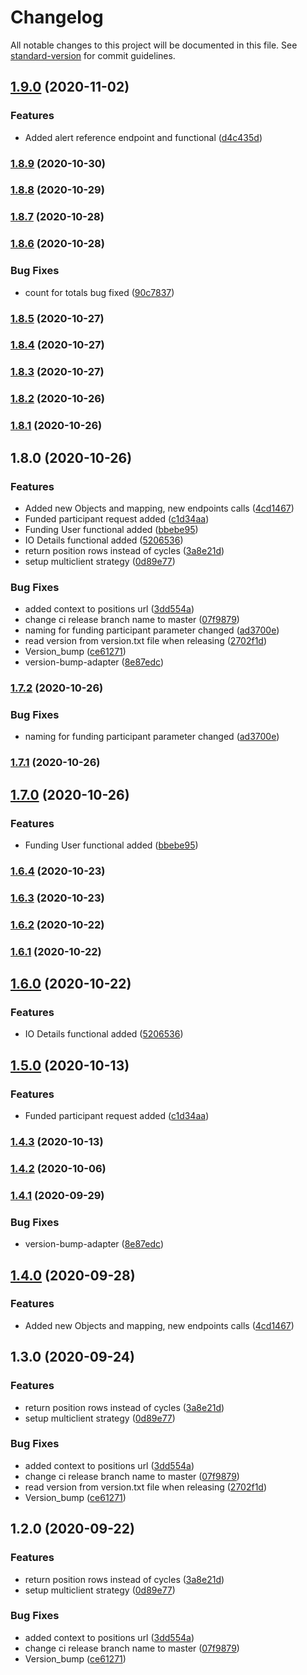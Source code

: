 # Changelog

All notable changes to this project will be documented in this file. See [standard-version](https://github.com/conventional-changelog/standard-version) for commit guidelines.

## [1.9.0](https://github-api.mcvl-engineering.com/vocalink-portal/cp-api-management/compare/v1.8.9...v1.9.0) (2020-11-02)


### Features

* Added alert reference endpoint and functional ([d4c435d](https://github-api.mcvl-engineering.com/vocalink-portal/cp-api-management/commit/d4c435ddd3e6906106d616171d214fafbe53b583))

### [1.8.9](https://github-api.mcvl-engineering.com/vocalink-portal/cp-api-management/compare/v1.8.8...v1.8.9) (2020-10-30)

### [1.8.8](https://github-api.mcvl-engineering.com/vocalink-portal/cp-api-management/compare/v1.8.7...v1.8.8) (2020-10-29)

### [1.8.7](https://github-api.mcvl-engineering.com/vocalink-portal/cp-api-management/compare/v1.8.6...v1.8.7) (2020-10-28)

### [1.8.6](https://github-api.mcvl-engineering.com/vocalink-portal/cp-api-management/compare/v1.8.5...v1.8.6) (2020-10-28)


### Bug Fixes

* count for totals bug fixed ([90c7837](https://github-api.mcvl-engineering.com/vocalink-portal/cp-api-management/commit/90c783733048781f016ccefdf485b2168eb5bf46))

### [1.8.5](https://github-api.mcvl-engineering.com/vocalink-portal/cp-api-management/compare/v1.8.4...v1.8.5) (2020-10-27)

### [1.8.4](https://github-api.mcvl-engineering.com/vocalink-portal/cp-api-management/compare/v1.8.3...v1.8.4) (2020-10-27)

### [1.8.3](https://github-api.mcvl-engineering.com/vocalink-portal/cp-api-management/compare/v1.8.2...v1.8.3) (2020-10-27)

### [1.8.2](https://github-api.mcvl-engineering.com/vocalink-portal/cp-api-management/compare/v1.8.1...v1.8.2) (2020-10-26)

### [1.8.1](https://github-api.mcvl-engineering.com/vocalink-portal/cp-api-management/compare/v1.8.0...v1.8.1) (2020-10-26)

## 1.8.0 (2020-10-26)


### Features

* Added new Objects and mapping, new endpoints calls ([4cd1467](https://github-api.mcvl-engineering.com/vocalink-portal/cp-api-management/commit/4cd1467dbf5dbb8b9dc495eb0ad4715849911499))
* Funded participant request added ([c1d34aa](https://github-api.mcvl-engineering.com/vocalink-portal/cp-api-management/commit/c1d34aa42dda69f7a7f9ebc4faaca2a4de5dd9ea))
* Funding User functional added ([bbebe95](https://github-api.mcvl-engineering.com/vocalink-portal/cp-api-management/commit/bbebe95e3f34385e287a8b6057b21b2808350cd6))
* IO Details functional added ([5206536](https://github-api.mcvl-engineering.com/vocalink-portal/cp-api-management/commit/52065361ca6c09501f1d02d1276b7ae6966484ed))
* return position rows instead of cycles ([3a8e21d](https://github-api.mcvl-engineering.com/vocalink-portal/cp-api-management/commit/3a8e21dac08f140d156050e6baef1c450d0d879c))
* setup multiclient strategy ([0d89e77](https://github-api.mcvl-engineering.com/vocalink-portal/cp-api-management/commit/0d89e7770a2b908bb150c0c96323c24da9c8c3d4))


### Bug Fixes

* added context to positions url ([3dd554a](https://github-api.mcvl-engineering.com/vocalink-portal/cp-api-management/commit/3dd554aed3a3353cfb9bf7467273911a578d39f5))
* change ci release branch name to master ([07f9879](https://github-api.mcvl-engineering.com/vocalink-portal/cp-api-management/commit/07f9879c8629f56f9276a24cddd3e20b5a8144f6))
* naming for funding participant parameter changed ([ad3700e](https://github-api.mcvl-engineering.com/vocalink-portal/cp-api-management/commit/ad3700e3eafce1d9aea8ffd17806ccf425782bdb))
* read version from version.txt file when releasing ([2702f1d](https://github-api.mcvl-engineering.com/vocalink-portal/cp-api-management/commit/2702f1d0a1723267ec6537817fcad6d9981d9aa4))
* Version_bump ([ce61271](https://github-api.mcvl-engineering.com/vocalink-portal/cp-api-management/commit/ce61271fb7151e0673603b42e76b0e7cded9cd1c))
* version-bump-adapter ([8e87edc](https://github-api.mcvl-engineering.com/vocalink-portal/cp-api-management/commit/8e87edc3b2c1f8261fcd71a0c5fc4184a798d27f))

### [1.7.2](https://github-api.mcvl-engineering.com/vocalink-portal/cp-api-management/compare/v1.7.1...v1.7.2) (2020-10-26)


### Bug Fixes

* naming for funding participant parameter changed ([ad3700e](https://github-api.mcvl-engineering.com/vocalink-portal/cp-api-management/commit/ad3700e3eafce1d9aea8ffd17806ccf425782bdb))

### [1.7.1](https://github-api.mcvl-engineering.com/vocalink-portal/cp-api-management/compare/v1.7.0...v1.7.1) (2020-10-26)

## [1.7.0](https://github-api.mcvl-engineering.com/vocalink-portal/cp-api-management/compare/v1.6.4...v1.7.0) (2020-10-26)


### Features

* Funding User functional added ([bbebe95](https://github-api.mcvl-engineering.com/vocalink-portal/cp-api-management/commit/bbebe95e3f34385e287a8b6057b21b2808350cd6))

### [1.6.4](https://github-api.mcvl-engineering.com/vocalink-portal/cp-api-management/compare/v1.6.3...v1.6.4) (2020-10-23)

### [1.6.3](https://github-api.mcvl-engineering.com/vocalink-portal/cp-api-management/compare/v1.6.2...v1.6.3) (2020-10-23)

### [1.6.2](https://github-api.mcvl-engineering.com/vocalink-portal/cp-api-management/compare/v1.6.1...v1.6.2) (2020-10-22)

### [1.6.1](https://github-api.mcvl-engineering.com/vocalink-portal/cp-api-management/compare/v1.6.0...v1.6.1) (2020-10-22)

## [1.6.0](https://github-api.mcvl-engineering.com/vocalink-portal/cp-api-management/compare/v1.5.0...v1.6.0) (2020-10-22)


### Features

* IO Details functional added ([5206536](https://github-api.mcvl-engineering.com/vocalink-portal/cp-api-management/commit/52065361ca6c09501f1d02d1276b7ae6966484ed))

## [1.5.0](https://github-api.mcvl-engineering.com/vocalink-portal/cp-api-management/compare/v1.4.3...v1.5.0) (2020-10-13)


### Features

* Funded participant request added ([c1d34aa](https://github-api.mcvl-engineering.com/vocalink-portal/cp-api-management/commit/c1d34aa42dda69f7a7f9ebc4faaca2a4de5dd9ea))

### [1.4.3](https://github-api.mcvl-engineering.com/vocalink-portal/cp-api-management/compare/v1.4.2...v1.4.3) (2020-10-13)

### [1.4.2](https://github-api.mcvl-engineering.com/vocalink-portal/cp-api-management/compare/v1.4.1...v1.4.2) (2020-10-06)

### [1.4.1](https://github-api.mcvl-engineering.com/vocalink-portal/cp-api-management/compare/v1.4.0...v1.4.1) (2020-09-29)


### Bug Fixes

* version-bump-adapter ([8e87edc](https://github-api.mcvl-engineering.com/vocalink-portal/cp-api-management/commit/8e87edc3b2c1f8261fcd71a0c5fc4184a798d27f))

## [1.4.0](https://github-api.mcvl-engineering.com/vocalink-portal/cp-api-management/compare/v1.3.0...v1.4.0) (2020-09-28)


### Features

* Added new Objects and mapping, new endpoints calls ([4cd1467](https://github-api.mcvl-engineering.com/vocalink-portal/cp-api-management/commit/4cd1467dbf5dbb8b9dc495eb0ad4715849911499))

## 1.3.0 (2020-09-24)


### Features

* return position rows instead of cycles ([3a8e21d](https://github-api.mcvl-engineering.com/vocalink-portal/cp-api-management/commit/3a8e21dac08f140d156050e6baef1c450d0d879c))
* setup multiclient strategy ([0d89e77](https://github-api.mcvl-engineering.com/vocalink-portal/cp-api-management/commit/0d89e7770a2b908bb150c0c96323c24da9c8c3d4))


### Bug Fixes

* added context to positions url ([3dd554a](https://github-api.mcvl-engineering.com/vocalink-portal/cp-api-management/commit/3dd554aed3a3353cfb9bf7467273911a578d39f5))
* change ci release branch name to master ([07f9879](https://github-api.mcvl-engineering.com/vocalink-portal/cp-api-management/commit/07f9879c8629f56f9276a24cddd3e20b5a8144f6))
* read version from version.txt file when releasing ([2702f1d](https://github-api.mcvl-engineering.com/vocalink-portal/cp-api-management/commit/2702f1d0a1723267ec6537817fcad6d9981d9aa4))
* Version_bump ([ce61271](https://github-api.mcvl-engineering.com/vocalink-portal/cp-api-management/commit/ce61271fb7151e0673603b42e76b0e7cded9cd1c))

## 1.2.0 (2020-09-22)

### Features

* return position rows instead of cycles ([3a8e21d](https://github-api.mcvl-engineering.com/vocalink-portal/cp-api-management/commit/3a8e21dac08f140d156050e6baef1c450d0d879c))
* setup multiclient strategy ([0d89e77](https://github-api.mcvl-engineering.com/vocalink-portal/cp-api-management/commit/0d89e7770a2b908bb150c0c96323c24da9c8c3d4))


### Bug Fixes

* added context to positions url ([3dd554a](https://github-api.mcvl-engineering.com/vocalink-portal/cp-api-management/commit/3dd554aed3a3353cfb9bf7467273911a578d39f5))
* change ci release branch name to master ([07f9879](https://github-api.mcvl-engineering.com/vocalink-portal/cp-api-management/commit/07f9879c8629f56f9276a24cddd3e20b5a8144f6))
* Version_bump ([ce61271](https://github-api.mcvl-engineering.com/vocalink-portal/cp-api-management/commit/ce61271fb7151e0673603b42e76b0e7cded9cd1c))
